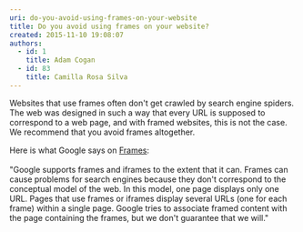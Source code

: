 ```yaml
---
uri: do-you-avoid-using-frames-on-your-website
title: Do you avoid using frames on your website?
created: 2015-11-10 19:08:07
authors:
  - id: 1
    title: Adam Cogan
  - id: 83
    title: Camilla Rosa Silva
---
```





<span class='intro'> <p>Websites that use frames often don't get crawled by search engine spiders. The web was designed in such a way that every URL is supposed to correspond to a web page, and with framed websites, this is not the case. We recommend that you avoid frames altogether.<br></p> </span>

<p>​<span style="line-height&#58;20.8px;">Here is what Google says on&#160;<a href="https&#58;//support.google.com/webmasters/answer/34445?hl=en">Frames</a>&#58; </span> </p><p class="ssw15-rteElement-Reference">&quot;Google supports frames and iframes to the extent that it can. Frames can cause problems for search engines because they don't correspond to the conceptual model of the web. In this model, one page displays only one URL. Pages that use frames or iframes display several URLs (one for each frame) within a single page. Google tries to associate framed content with the page containing the frames, but we don't guarantee that we will.&quot;<br></p>


